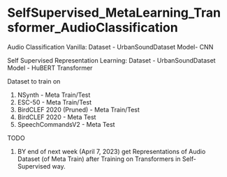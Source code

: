 # SelfSupervised_MetaLearning_Transformer_AudioClassification

Audio Classification Vanilla:
Dataset - UrbanSoundDataset
Model- CNN

Self Supervised Representation Learning:
Dataset - UrbanSoundDataset
Model - HuBERT Transformer

Dataset to train on
1. NSynth - Meta Train/Test
2. ESC-50 - Meta Train/Test
3. BirdCLEF 2020 (Pruned) - Meta Train/Test
4. BirdCLEF 2020 - Meta Test
5. SpeechCommandsV2 - Meta Test

TODO
1. BY end of next week (April 7, 2023) get Representations of Audio Dataset (of Meta Train) after Training on Transformers in Self-Supervised way.
